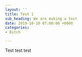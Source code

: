 ```yaml
---
layout: ''
title: Test 1
sub_heading: We are making a test
date: 2019-10-10 07:00:00 +0000
categories:
- Bitch

---
```

Test test test